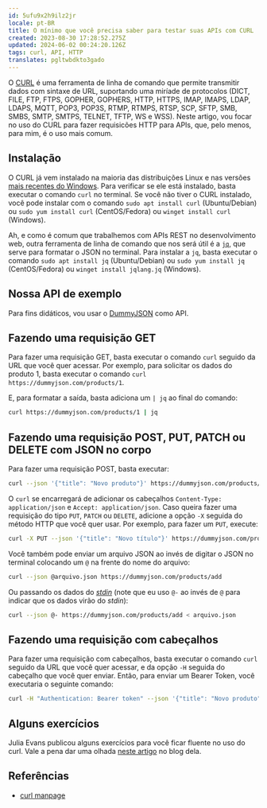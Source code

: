 ```yaml
---
id: 5ufu9x2h9ilz2jr
locale: pt-BR
title: O mínimo que você precisa saber para testar suas APIs com CURL
created: 2023-08-30 17:28:52.275Z
updated: 2024-06-02 00:24:20.126Z
tags: curl, API, HTTP
translates: pgltwbdkto3gado
---
```

O [CURL](https://github.com/curl/curl) é uma ferramenta de linha de comando que permite transmitir dados com sintaxe de URL, suportando uma miríade de protocolos (DICT, FILE, FTP, FTPS, GOPHER, GOPHERS, HTTP, HTTPS, IMAP, IMAPS, LDAP, LDAPS, MQTT, POP3, POP3S, RTMP, RTMPS, RTSP, SCP, SFTP, SMB, SMBS, SMTP, SMTPS, TELNET, TFTP, WS e WSS). Neste artigo, vou focar no uso do CURL para fazer requisicões HTTP para APIs, que, pelo menos, para mim, é o uso mais comum.

## Instalação

O CURL já vem instalado na maioria das distribuições Linux e nas versões [mais recentes do Windows](https://techcommunity.microsoft.com/t5/containers/tar-and-curl-come-to-windows/ba-p/382409). Para verificar se ele está instalado, basta executar o comando `curl` no terminal. Se você não tiver o CURL instalado, você pode instalar com o comando `sudo apt install curl` (Ubuntu/Debian) ou `sudo yum install curl` (CentOS/Fedora) ou `winget install curl` (Windows).

Ah, e como é comum que trabalhemos com APIs REST no desenvolvimento web, outra ferramenta de linha de comando que nos será útil é a [`jq`](https://jqlang.github.io/jq/), que serve para formatar o JSON no terminal. Para instalar a `jq`, basta executar o comando `sudo apt install jq` (Ubuntu/Debian) ou `sudo yum install jq` (CentOS/Fedora) ou `winget install jqlang.jq` (Windows).

## Nossa API de exemplo

Para fins didáticos, vou usar o [DummyJSON](https://dummyjson.com/) como API.

## Fazendo uma requisição GET

Para fazer uma requisição GET, basta executar o comando `curl` seguido da URL que você quer acessar. Por exemplo, para solicitar os dados do produto 1, basta executar o comando `curl https://dummyjson.com/products/1`.

E, para formatar a saída, basta adiciona um `| jq` ao final do comando:

```bash
curl https://dummyjson.com/products/1 | jq
```

## Fazendo uma requisição POST,  PUT,  PATCH ou DELETE com JSON no corpo

Para fazer uma requisição POST, basta executar:

```bash
curl --json '{"title": "Novo produto"}' https://dummyjson.com/products/add
```

 O `curl` se encarregará de adicionar os cabeçalhos `Content-Type: application/json` e `Accept: application/json`. Caso queira fazer uma requisição do tipo `PUT`, `PATCH` ou `DELETE`, adicione a opção `-X` seguida do método HTTP que você quer usar. Por exemplo, para fazer um `PUT`, execute:

```bash
curl -X PUT --json '{"title": "Novo título"}' https://dummyjson.com/products/1
```

Você também pode enviar um arquivo JSON ao invés de digitar o JSON no terminal colocando um `@` na frente do nome do arquivo:

```bash
curl --json @arquivo.json https://dummyjson.com/products/add
```

Ou passando os dados do [_stdin_](https://man.archlinux.org/man/stdin.3.en) (note que eu uso `@-` ao invés de `@` para indicar que os dados virão do _stdin_):

```bash
curl --json @- https://dummyjson.com/products/add < arquivo.json
```

## Fazendo uma requisição com cabeçalhos

Para fazer uma requisição com cabeçalhos, basta executar o comando `curl` seguido da URL que você quer acessar, e da opção `-H` seguida do cabeçalho que você quer enviar. Então, para enviar um Bearer Token, você executaria o seguinte comando:

```bash
curl -H "Authentication: Bearer token" --json '{"title": "Novo produto"}' https://dummyjson.com/products/add
```

## Alguns exercícios

Julia Evans publicou alguns exercícios para você ficar fluente no uso do curl. Vale a pena dar uma olhada [neste artigo](https://jvns.ca/blog/2019/08/27/curl-exercises/) no blog dela.

## Referências

- [curl manpage](https://manpages.ubuntu.com/manpages/lunar/en/man1/curl.1.html)
